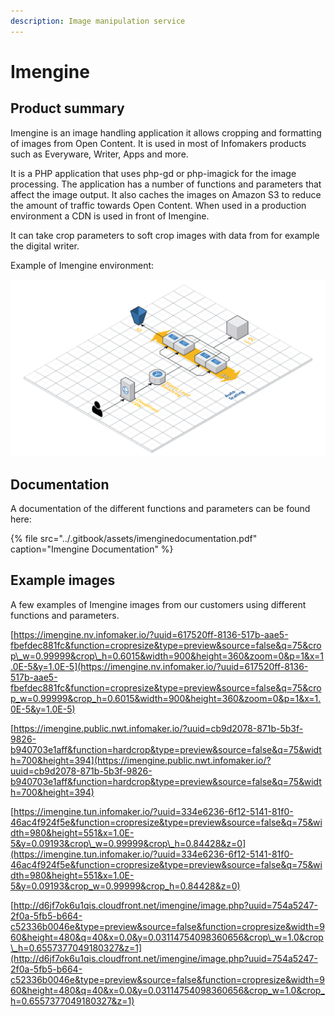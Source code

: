 ```yaml
---
description: Image manipulation service
---
```


# Imengine

## Product summary 

Imengine is an image handling application it allows cropping and formatting of images from Open Content. It is used in most of Infomakers products such as Everyware, Writer, Apps and more.

It is a PHP application that uses php-gd or php-imagick for the image processing. The application has a number of functions and parameters that affect the image output. It also caches the images on Amazon S3 to reduce the amount of traffic towards Open Content. When used in a production environment a CDN is used in front of Imengine.

It can take crop parameters to soft crop images with data from for example the digital writer.

Example of Imengine environment:

![](../.gitbook/assets/imengine-example-1.png)



## Documentation

A documentation of the different functions and parameters can be found here:

{% file src="../.gitbook/assets/imenginedocumentation.pdf" caption="Imengine Documentation" %}

## Example images

A few examples of Imengine images from our customers using different functions and parameters.

[https://imengine.nv.infomaker.io/?uuid=617520ff-8136-517b-aae5-fbefdec881fc&function=cropresize&type=preview&source=false&q=75&crop\_w=0.99999&crop\_h=0.6015&width=900&height=360&zoom=0&p=1&x=1.0E-5&y=1.0E-5](https://imengine.nv.infomaker.io/?uuid=617520ff-8136-517b-aae5-fbefdec881fc&function=cropresize&type=preview&source=false&q=75&crop_w=0.99999&crop_h=0.6015&width=900&height=360&zoom=0&p=1&x=1.0E-5&y=1.0E-5)

[https://imengine.public.nwt.infomaker.io/?uuid=cb9d2078-871b-5b3f-9826-b940703e1aff&function=hardcrop&type=preview&source=false&q=75&width=700&height=394](https://imengine.public.nwt.infomaker.io/?uuid=cb9d2078-871b-5b3f-9826-b940703e1aff&function=hardcrop&type=preview&source=false&q=75&width=700&height=394)

[https://imengine.tun.infomaker.io/?uuid=334e6236-6f12-5141-81f0-46ac4f924f5e&function=cropresize&type=preview&source=false&q=75&width=980&height=551&x=1.0E-5&y=0.09193&crop\_w=0.99999&crop\_h=0.84428&z=0](https://imengine.tun.infomaker.io/?uuid=334e6236-6f12-5141-81f0-46ac4f924f5e&function=cropresize&type=preview&source=false&q=75&width=980&height=551&x=1.0E-5&y=0.09193&crop_w=0.99999&crop_h=0.84428&z=0)

[http://d6jf7ok6u1qis.cloudfront.net/imengine/image.php?uuid=754a5247-2f0a-5fb5-b664-c52336b0046e&type=preview&source=false&function=cropresize&width=960&height=480&q=40&x=0.0&y=0.03114754098360656&crop\_w=1.0&crop\_h=0.6557377049180327&z=1](http://d6jf7ok6u1qis.cloudfront.net/imengine/image.php?uuid=754a5247-2f0a-5fb5-b664-c52336b0046e&type=preview&source=false&function=cropresize&width=960&height=480&q=40&x=0.0&y=0.03114754098360656&crop_w=1.0&crop_h=0.6557377049180327&z=1)




